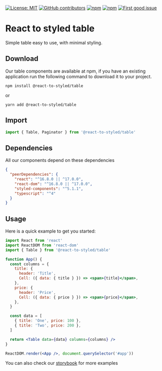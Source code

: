 [![License: MIT](https://img.shields.io/badge/License-MIT-yellow.svg)](https://opensource.org/licenses/MIT)
[![GitHub contributors](https://img.shields.io/github/contributors/react-to/react-to-styled)](https://github.com/react-to/react-to-styled/graphs/contributors)
[![npm](https://img.shields.io/npm/v/@react-to-styled/table)](https://www.npmjs.com/package/@react-to-styled/table)
[![npm](https://img.shields.io/npm/dm/@react-to-styled/table)](https://www.npmjs.com/package/@react-to-styled/table)
[![First good issue](https://img.shields.io/github/labels/react-to/react-to-styled/good%20first%20issue?label=Contribute)](https://github.com/mantinedev/mantine/labels/help%20wanted)

# React to styled table

Simple table easy to use, with minimal styling.

## Download

Our table components are available at npm, if you have an existing application run the following command to download it to your project.

```
npm install @react-to-styled/table
```

or

```
yarn add @react-to-styled/table
```

## Import

```jsx
import { Table, Paginator } from '@react-to-styled/table'
```

## Dependencies

All our components depend on these dependencies

```json
{
  "peerDependencies": {
    "react": "^16.8.0 || ^17.0.0",
    "react-dom": "^16.8.0 || ^17.0.0",
    "styled-components": "^5.1.1",
    "typescript": "^4"
  }
}
```

## Usage

Here is a quick example to get you started:

```jsx
import React from 'react'
import ReactDOM from 'react-dom'
import { Table } from '@react-to-styled/table'

function App() {
  const columns = {
    title: {
      header: 'Title',
      Cell: ({ data: { title } }) => <span>{title}</span>,
    },
    price: {
      header: 'Price',
      Cell: ({ data: { price } }) => <span>{price}</span>,
    },
  }

  const data = [
    { title: 'One', price: 100 },
    { title: 'Two', price: 200 },
  ]

  return <Table data={data} columns={columns} />
}

ReactDOM.render(<App />, document.querySelector('#app'))
```

You can also check our [storybook](https://react-to.github.io/react-to-styled) for more examples
